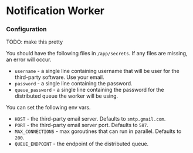 # Notification Worker

### Configuration

TODO: make this pretty

You should have the following files in `/app/secrets`. If any files are missing, an error will occur.
* `username` - a single line containing username that will be user for the third-party software. Use your email.
* `password` - a single line containing the password.
* `queue_password` - a single line containing the password for the distributed queue the worker will be using.

You can set the following env vars.
* `HOST` - the third-party email server. Defaults to `smtp.gmail.com`.
* `PORT` - the third-party email server port. Defaults to `587`.
* `MAX_CONNECTIONS` - max goroutines that can run in parallel. Defaults to `200`.
* `QUEUE_ENDPOINT` - the endpoint of the distributed queue.